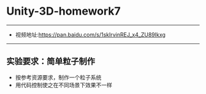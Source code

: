 # Unity-3D-homework7
-----
- 视频地址:https://pan.baidu.com/s/1skIrvinREJ_x4_ZU89Ikxg
----

## 实验要求：简单粒子制作 ## 
- 按参考资源要求，制作一个粒子系统
- 用代码控制使之在不同场景下效果不一样